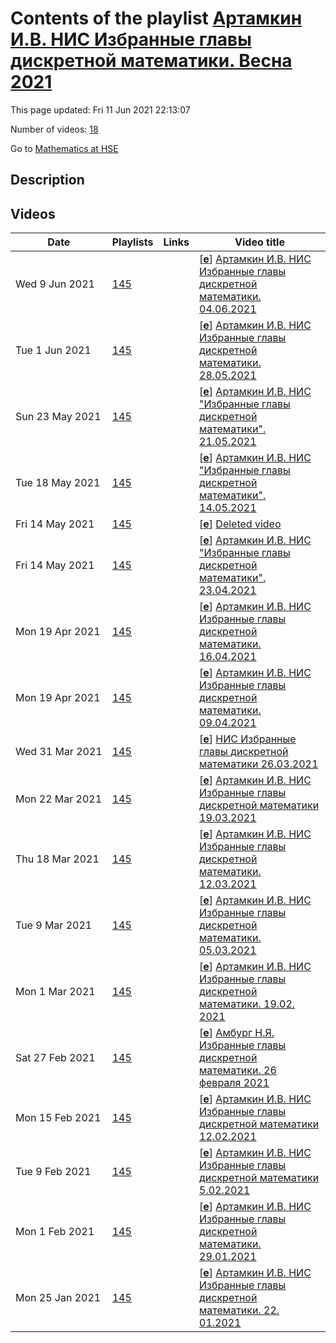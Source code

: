 # Contents of the playlist [Артамкин И.В. НИС Избранные главы дискретной математики. Весна 2021](https://www.youtube.com/playlist?list=PLq3E5oubNNoCUzWYgpM7wgnwcVR2GVb61)

This page updated: Fri 11 Jun 2021 22:13:07

Number of videos: [18](#videos)

Go to [Mathematics at HSE](../README.md)

## Description



## Videos

|Date|Playlists|Links|Video title|
|---|---|---|---|
| Wed&nbsp;9&nbsp;Jun&nbsp;2021 | [145](../playlists/145 "Артамкин И.В. НИС Избранные главы дискретной математики. Весна 2021") |  | [[**e**](https://studio.youtube.com/video/FyJ1sB8L__k/edit "Edit")] [Артамкин И.В. НИС Избранные главы дискретной математики. 04.06.2021](https://www.youtube.com/watch?v=FyJ1sB8L__k&list=PLq3E5oubNNoCUzWYgpM7wgnwcVR2GVb61) |
| Tue&nbsp;1&nbsp;Jun&nbsp;2021 | [145](../playlists/145 "Артамкин И.В. НИС Избранные главы дискретной математики. Весна 2021") |  | [[**e**](https://studio.youtube.com/video/qV2J5IqT-GA/edit "Edit")] [Артамкин И.В. НИС Избранные главы дискретной математики. 28.05.2021](https://www.youtube.com/watch?v=qV2J5IqT-GA&list=PLq3E5oubNNoCUzWYgpM7wgnwcVR2GVb61) |
| Sun&nbsp;23&nbsp;May&nbsp;2021 | [145](../playlists/145 "Артамкин И.В. НИС Избранные главы дискретной математики. Весна 2021") |  | [[**e**](https://studio.youtube.com/video/T1FDe1MdyMA/edit "Edit")] [Артамкин И.В. НИС &#34;Избранные главы дискретной математики&#34;. 21.05.2021](https://www.youtube.com/watch?v=T1FDe1MdyMA&list=PLq3E5oubNNoCUzWYgpM7wgnwcVR2GVb61) |
| Tue&nbsp;18&nbsp;May&nbsp;2021 | [145](../playlists/145 "Артамкин И.В. НИС Избранные главы дискретной математики. Весна 2021") |  | [[**e**](https://studio.youtube.com/video/BKD7oaq1Ps8/edit "Edit")] [Артамкин И.В. НИС &#34;Избранные главы дискретной математики&#34;. 14.05.2021](https://www.youtube.com/watch?v=BKD7oaq1Ps8&list=PLq3E5oubNNoCUzWYgpM7wgnwcVR2GVb61) |
| Fri&nbsp;14&nbsp;May&nbsp;2021 | [145](../playlists/145 "Артамкин И.В. НИС Избранные главы дискретной математики. Весна 2021") |  | [[**e**](https://studio.youtube.com/video/hTUOBx4cJmo/edit "Edit")] [Deleted video](https://www.youtube.com/watch?v=hTUOBx4cJmo&list=PLq3E5oubNNoCUzWYgpM7wgnwcVR2GVb61 "This video is unavailable.") |
| Fri&nbsp;14&nbsp;May&nbsp;2021 | [145](../playlists/145 "Артамкин И.В. НИС Избранные главы дискретной математики. Весна 2021") |  | [[**e**](https://studio.youtube.com/video/SJwkD3z_lKc/edit "Edit")] [Артамкин И.В. НИС &#34;Избранные главы дискретной математики&#34;. 23.04.2021](https://www.youtube.com/watch?v=SJwkD3z_lKc&list=PLq3E5oubNNoCUzWYgpM7wgnwcVR2GVb61) |
| Mon&nbsp;19&nbsp;Apr&nbsp;2021 | [145](../playlists/145 "Артамкин И.В. НИС Избранные главы дискретной математики. Весна 2021") |  | [[**e**](https://studio.youtube.com/video/cTCRQgip2TA/edit "Edit")] [Артамкин И.В. НИС Избранные главы дискретной математики. 16.04.2021](https://www.youtube.com/watch?v=cTCRQgip2TA&list=PLq3E5oubNNoCUzWYgpM7wgnwcVR2GVb61) |
| Mon&nbsp;19&nbsp;Apr&nbsp;2021 | [145](../playlists/145 "Артамкин И.В. НИС Избранные главы дискретной математики. Весна 2021") |  | [[**e**](https://studio.youtube.com/video/h-Wj05H1w10/edit "Edit")] [Артамкин И.В. НИС Избранные главы дискретной математики. 09.04.2021](https://www.youtube.com/watch?v=h-Wj05H1w10&list=PLq3E5oubNNoCUzWYgpM7wgnwcVR2GVb61) |
| Wed&nbsp;31&nbsp;Mar&nbsp;2021 | [145](../playlists/145 "Артамкин И.В. НИС Избранные главы дискретной математики. Весна 2021") |  | [[**e**](https://studio.youtube.com/video/mdW4sroWH4Q/edit "Edit")] [НИС Избранные главы дискретной математики 26.03.2021](https://www.youtube.com/watch?v=mdW4sroWH4Q&list=PLq3E5oubNNoCUzWYgpM7wgnwcVR2GVb61) |
| Mon&nbsp;22&nbsp;Mar&nbsp;2021 | [145](../playlists/145 "Артамкин И.В. НИС Избранные главы дискретной математики. Весна 2021") |  | [[**e**](https://studio.youtube.com/video/kmT9mhRP6tY/edit "Edit")] [Артамкин И.В. НИС Избранные главы дискретной математики 19.03.2021](https://www.youtube.com/watch?v=kmT9mhRP6tY&list=PLq3E5oubNNoCUzWYgpM7wgnwcVR2GVb61) |
| Thu&nbsp;18&nbsp;Mar&nbsp;2021 | [145](../playlists/145 "Артамкин И.В. НИС Избранные главы дискретной математики. Весна 2021") |  | [[**e**](https://studio.youtube.com/video/XaXApaFRIf0/edit "Edit")] [Артамкин И.В. НИС Избранные главы дискретной математики. 12.03.2021](https://www.youtube.com/watch?v=XaXApaFRIf0&list=PLq3E5oubNNoCUzWYgpM7wgnwcVR2GVb61) |
| Tue&nbsp;9&nbsp;Mar&nbsp;2021 | [145](../playlists/145 "Артамкин И.В. НИС Избранные главы дискретной математики. Весна 2021") |  | [[**e**](https://studio.youtube.com/video/z0uI71Bcn1U/edit "Edit")] [Артамкин И.В. НИС Избранные главы дискретной математики.  05.03.2021](https://www.youtube.com/watch?v=z0uI71Bcn1U&list=PLq3E5oubNNoCUzWYgpM7wgnwcVR2GVb61) |
| Mon&nbsp;1&nbsp;Mar&nbsp;2021 | [145](../playlists/145 "Артамкин И.В. НИС Избранные главы дискретной математики. Весна 2021") |  | [[**e**](https://studio.youtube.com/video/LG3vtaiqWqI/edit "Edit")] [Артамкин И.В. НИС Избранные главы дискретной математики. 19.02. 2021](https://www.youtube.com/watch?v=LG3vtaiqWqI&list=PLq3E5oubNNoCUzWYgpM7wgnwcVR2GVb61) |
| Sat&nbsp;27&nbsp;Feb&nbsp;2021 | [145](../playlists/145 "Артамкин И.В. НИС Избранные главы дискретной математики. Весна 2021") |  | [[**e**](https://studio.youtube.com/video/zNy3ASjX6W8/edit "Edit")] [Амбург Н.Я. Избранные главы дискретной математики. 26 февраля 2021](https://www.youtube.com/watch?v=zNy3ASjX6W8&list=PLq3E5oubNNoCUzWYgpM7wgnwcVR2GVb61) |
| Mon&nbsp;15&nbsp;Feb&nbsp;2021 | [145](../playlists/145 "Артамкин И.В. НИС Избранные главы дискретной математики. Весна 2021") |  | [[**e**](https://studio.youtube.com/video/N8O3YmfL328/edit "Edit")] [Артамкин И.В. НИС Избранные главы дискретной математики 12.02.2021](https://www.youtube.com/watch?v=N8O3YmfL328&list=PLq3E5oubNNoCUzWYgpM7wgnwcVR2GVb61) |
| Tue&nbsp;9&nbsp;Feb&nbsp;2021 | [145](../playlists/145 "Артамкин И.В. НИС Избранные главы дискретной математики. Весна 2021") |  | [[**e**](https://studio.youtube.com/video/AdJhmc-0GiQ/edit "Edit")] [Артамкин И.В.  НИС Избранные главы дискретной математики 5.02.2021](https://www.youtube.com/watch?v=AdJhmc-0GiQ&list=PLq3E5oubNNoCUzWYgpM7wgnwcVR2GVb61) |
| Mon&nbsp;1&nbsp;Feb&nbsp;2021 | [145](../playlists/145 "Артамкин И.В. НИС Избранные главы дискретной математики. Весна 2021") |  | [[**e**](https://studio.youtube.com/video/Q01UExsvsO0/edit "Edit")] [Артамкин И.В. НИС Избранные главы дискретной математики. 29.01.2021](https://www.youtube.com/watch?v=Q01UExsvsO0&list=PLq3E5oubNNoCUzWYgpM7wgnwcVR2GVb61) |
| Mon&nbsp;25&nbsp;Jan&nbsp;2021 | [145](../playlists/145 "Артамкин И.В. НИС Избранные главы дискретной математики. Весна 2021") |  | [[**e**](https://studio.youtube.com/video/SLzCRMIY9P8/edit "Edit")] [Артамкин И.В. НИС Избранные главы дискретной математики. 22. 01.2021](https://www.youtube.com/watch?v=SLzCRMIY9P8&list=PLq3E5oubNNoCUzWYgpM7wgnwcVR2GVb61) |
